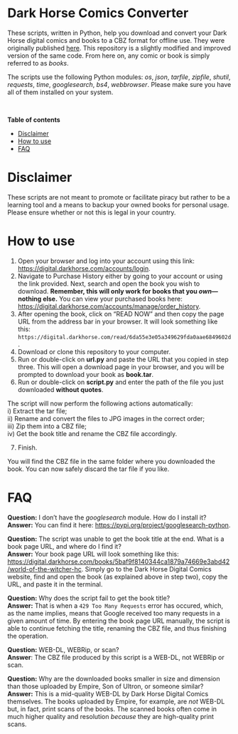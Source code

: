 # Dark Horse Comics Converter
These scripts, written in Python, help you download and convert your Dark Horse digital comics and books to a CBZ format for offline use. They were originally published [here](https://github.com/GrowAsguard/Dark-Horse-Comics-Converter). This repository is a slightly modified and improved version of the same code. From here on, any comic or book is simply referred to as _books_.

The scripts use the following Python modules: _os_, _json_, _tarfile_, _zipfile_, _shutil_, _requests_, _time_, _googlesearch_, _bs4_, _webbrowser_. Please make sure you have all of them installed on your system.

<br>

**Table of contents**
* [Disclaimer](https://github.com/mcsaeid/Dark-Horse-Comics-Converter#disclaimer)
* [How to use](https://github.com/mcsaeid/Dark-Horse-Comics-Converter#how-to-use)
* [FAQ](https://github.com/mcsaeid/Dark-Horse-Comics-Converter#faq)

# Disclaimer
These scripts are not meant to promote or facilitate piracy but rather to be a learning tool and a means to backup your owned books for personal usage. Please ensure whether or not this is legal in your country.

# How to use
1) Open your browser and log into your account using this link: https://digital.darkhorse.com/accounts/login.
2) Navigate to Purchase History either by going to your account or using the link provided. Next, search and open the book you wish to download. **Remember, this will only work for books that you *own*—nothing else.** You can view your purchased books here: https://digital.darkhorse.com/accounts/manage/order_history.
3) After opening the book, click on “READ NOW” and then copy the page URL from the address bar in your browser. It will look something like this: `https://digital.darkhorse.com/read/6da55e3e05a349629fda0aae6849602d`.
4) Download or clone this repository to your computer.
5) Run or double-click on **url.py** and paste the URL that you copied in step three. This will open a download page in your browser, and you will be prompted to download your book as **book.tar**.
6) Run or double-click on **script.py** and enter the path of the file you just downloaded **without quotes**.

The script will now perform the following actions automatically:\
i) Extract the tar file;\
ii) Rename and convert the files to JPG images in the correct order;\
iii) Zip them into a CBZ file;\
iv) Get the book title and rename the CBZ file accordingly.

7) Finish. 

You will find the CBZ file in the same folder where you downloaded the book. You can now safely discard the tar file if you like.

# FAQ
**Question:** I don’t have the _googlesearch_ module. How do I install it?\
**Answer:** You can find it here: https://pypi.org/project/googlesearch-python.

**Question:** The script was unable to get the book title at the end. What is a book page URL, and where do I find it?\
**Answer:** Your book page URL will look something like this: https://digital.darkhorse.com/books/5baf9f8140344ca1879a74669e3abd42/world-of-the-witcher-hc. Simply go to the Dark Horse Digital Comics website, find and open the book (as explained above in step two), copy the URL, and paste it in the terminal.

**Question:** Why does the script fail to get the book title?\
**Answer:** That is when a `429 Too Many Requests` error has occured, which, as the name implies, means that Google received too many requests in a given amount of time. By entering the book page URL manually, the script is able to continue fetching the title, renaming the CBZ file, and thus finishing the operation.

**Question:** WEB-DL, WEBRip, or scan?\
**Answer**: The CBZ file produced by this script is a WEB-DL, not WEBRip or scan.

**Question:** Why are the downloaded books smaller in size and dimension than those uploaded by Empire, Son of Ultron, or someone similar?\
**Answer:** This is a mid-quality WEB-DL by Dark Horse Digital Comics themselves. The books uploaded by Empire, for example, are _not_ WEB-DL but, in fact, print scans of the books. The scanned books often come in much higher quality and resolution _because_ they are high-quality print scans.
